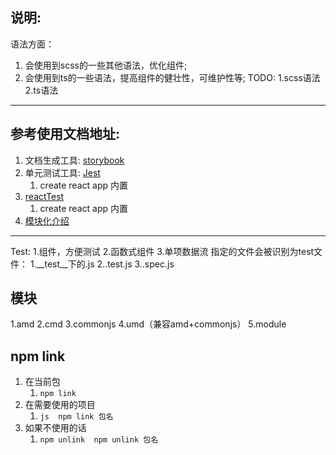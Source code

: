 ## 说明:
   语法方面：
1. 会使用到scss的一些其他语法，优化组件;
2. 会使用到ts的一些语法，提高组件的健壮性，可维护性等;
TODO: 1.scss语法2.ts语法
----------

## 参考使用文档地址:
1. 文档生成工具: [storybook](https://storybook.js.org/)
2. 单元测试工具: [Jest](https://www.jestjs.cn/docs/getting-started)
   1. create react app 内置
3. [reactTest](https://github.com/testing-library/react-testing-library)
   1. create react app 内置
4. [模块化介绍](https://juejin.cn/post/6844903576309858318)
--------------

Test:
   1.组件，方便测试
   2.函数式组件
   3.单项数据流
   指定的文件会被识别为test文件：
      1.__test__下的.js
      2..test.js
      3..spec.js


## 模块
   1.amd
   2.cmd
   3.commonjs
   4.umd（兼容amd+commonjs）
   5.module

## npm link
   1. 在当前包
      1. ```npm link```
   2. 在需要使用的项目
      1. ```js  npm link 包名 ```
   3. 如果不使用的话
      1. ```npm unlink  npm unlink 包名```